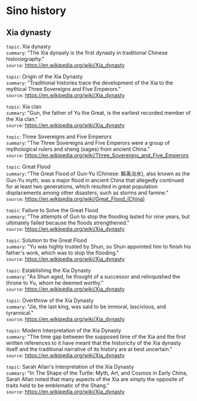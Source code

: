 # Sino history

## Xia dynasty

`topic`: Xia dynasty\
`summary`: "The Xia dynasty is the first dynasty in traditional Chinese historiography."\
`source`: https://en.wikipedia.org/wiki/Xia_dynasty

`topic`: Origin of the Xia Dynasty\
`summary`: "Traditional histories trace the development of the Xia to the mythical Three Sovereigns and Five Emperors."\
`source`: https://en.wikipedia.org/wiki/Xia_dynasty

`topic`: Xia clan\
`summary`: "Gun, the father of Yu the Great, is the earliest recorded member of the Xia clan."\
`source`: https://en.wikipedia.org/wiki/Xia_dynasty

`topic`: Three Sovereigns and Five Emperors\
`summary`: "The Three Sovereigns and Five Emperors were a group of mythological rulers and sheng (sages) from ancient China."\
`source`: https://en.wikipedia.org/wiki/Three_Sovereigns_and_Five_Emperors

`topic`: Great Flood\
`summary`: "The Great Flood of Gun-Yu (Chinese: 鯀禹治水), also known as the Gun-Yu myth, was a major flood in ancient China that allegedly continued for at least two generations, which resulted in great population displacements among other disasters, such as storms and famine."\
`source`: https://en.wikipedia.org/wiki/Great_Flood_(China)

`topic`: Failure to Solve the Great Flood\
`summary`: "The attempts of Gun to stop the flooding lasted for nine years, but ultimately failed because the floods strengthened."\
`source`: https://en.wikipedia.org/wiki/Xia_dynasty

`topic`: Solution to the Great Flood\
`summary`: "Yu was highly trusted by Shun, so Shun appointed him to finish his father's work, which was to stop the flooding."\
`source`: https://en.wikipedia.org/wiki/Xia_dynasty

`topic`: Establishing the Xia Dynasty\
`summary`: "As Shun aged, he thought of a successor and relinquished the throne to Yu, whom he deemed worthy."\
`source`: https://en.wikipedia.org/wiki/Xia_dynasty

`topic`: Overthrow of the Xia Dynasty\
`summary`: "Jie, the last king, was said to be immoral, lascivious, and tyrannical."\
`source`: https://en.wikipedia.org/wiki/Xia_dynasty

`topic`: Modern Interpretation of the Xia Dynasty\
`summary`: "The time gap between the supposed time of the Xia and the first written references to it have meant that the historicity of the Xia dynasty itself and the traditional narrative of its history are at best uncertain."\
`source`: https://en.wikipedia.org/wiki/Xia_dynasty

`topic`: Sarah Allan's Interpretation of the Xia Dynasty\
`summary`: "In The Shape of the Turtle: Myth, Art, and Cosmos in Early China, Sarah Allan noted that many aspects of the Xia are simply the opposite of traits held to be emblematic of the Shang."\
`source`: https://en.wikipedia.org/wiki/Xia_dynasty


